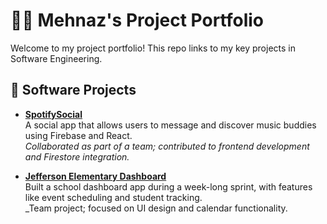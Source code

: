 # 👩‍💻 Mehnaz's Project Portfolio

Welcome to my project portfolio! This repo links to my key projects in Software Engineering.

## 🔧 Software Projects

- **[SpotifySocial](https://github.com/3amBEANS/SpotifySocial.git)**  
  A social app that allows users to message and discover music buddies using Firebase and React.  
  _Collaborated as part of a team; contributed to frontend development and Firestore integration._

- **[Jefferson Elementary Dashboard](https://github.com/jvrieger/launch25-swe-week1-team3.git)**  
  Built a school dashboard app during a week-long sprint, with features like event scheduling and student tracking.  
  _Team project; focused on UI design and calendar functionality.
